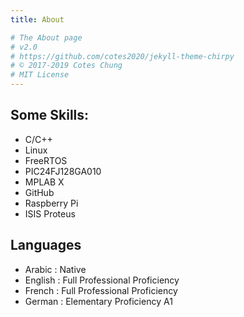 ```yaml
---
title: About

# The About page
# v2.0
# https://github.com/cotes2020/jekyll-theme-chirpy
# © 2017-2019 Cotes Chung
# MIT License
---
```


## Some Skills:

 - C/C++
 - Linux
 - FreeRTOS
 - PIC24FJ128GA010
 - MPLAB X
 - GitHub
 - Raspberry Pi
 - ISIS Proteus



## Languages

- Arabic : Native
- English : Full Professional Proficiency
- French : Full Professional Proficiency
- German : Elementary Proficiency A1

